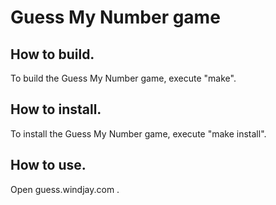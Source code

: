 # Guess My Number game

## How to build.

To build the Guess My Number game, execute "make".

## How to install.

To install the Guess My Number game, execute "make install".

## How to use.

Open guess.windjay.com .

